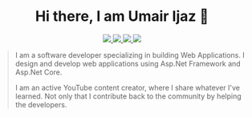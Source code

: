 <h1 dir="auto" align="center">Hi there, I am Umair Ijaz 👋</h1>
<p dir="auto" align="center">
  <a href="https://www.twitter.com/umairijazkhosa" alt="Umair's twitter" rel="nofollow">
    <img src="https://img.shields.io/badge/-@umairijazkhosa-%231DA1F2?style=flat-square&logo=twitter&logoColor=ffffff"/>
  </a>
  <a href="https://www.github.com/iamumairr" alt="Umair's Github">
    <img src="https://img.shields.io/badge/-@iamumairr-%23181717?style=flat-square&logo=github"/>
  </a>
  <a href="https://www.linkedin.com/in/umairijazkhosa" alt="Umair's LinkedIn" rel="nofollow">
    <img src="https://img.shields.io/badge/-@umairijazkhosa-darkblue?style=flat-square&logo=linkedin"/>
  </a>
  <a href="https://www.youtube.com/channel/UC5AI4n6o_2T3ldxULze4TDA" alt="Umair's YouTube" rel="nofollow" target="_blank">
    <img src="https://img.shields.io/badge/-IAmUmair-red?style=flat-square&logo=youtube"/>
  </a>
  
   > I am a software developer specializing in building Web Applications. I design and develop web applications using Asp.Net Framework and Asp.Net Core.
>
> I am an active YouTube content creator, where I share whatever I've learned. Not only that I contribute back to the community by helping the developers.
  
  </p>
 
